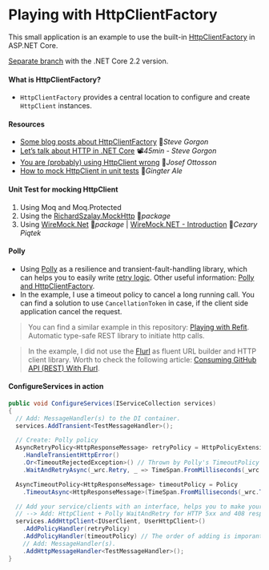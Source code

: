 # Playing with HttpClientFactory
This small application is an example to use the built-in [HttpClientFactory](https://docs.microsoft.com/en-ie/aspnet/core/fundamentals/http-requests?view=aspnetcore-3.0) in ASP.NET Core.

[Separate branch](https://github.com/19balazs86/PlayingWithHttpClientFactory/tree/netcoreapp2.2) with the .NET Core 2.2 version.

#### What is HttpClientFactory?
- `HttpClientFactory` provides a central location to configure and create `HttpClient` instances.

#### Resources
- [Some blog posts about HttpClientFactory](https://www.stevejgordon.co.uk/tag/httpclientfactory) 📓*Steve Gorgon*
- [Let’s talk about HTTP in .NET Core](https://www.youtube.com/watch?v=Ssii6AwF7Uc) 📽️*45min - Steve Gorgon*
- [You are (probably) using HttpClient wrong](https://josefottosson.se/you-are-probably-still-using-httpclient-wrong-and-it-is-destabilizing-your-software) 📓*Josef Ottosson*
- [How to mock HttpClient in unit tests](https://gingter.org/2018/07/26/how-to-mock-httpclient-in-your-net-c-unit-tests) 📓*Gingter Ale*

#### Unit Test for mocking HttpClient

1) Using Moq and Moq.Protected
1) Using the [RichardSzalay.MockHttp](https://github.com/richardszalay/mockhttp) 👤*package*
1) Using [WireMock.Net](https://github.com/WireMock-Net/WireMock.Net) 👤*package* | [WireMock.NET - Introduction](https://cezarypiatek.github.io/post/mocking-outgoing-http-requests-p1) 📓*Cezary Piątek*

#### Polly
- Using [Polly](https://github.com/App-vNext/Polly) as a resilience and transient-fault-handling library, which can helps you to easily write [retry logic](https://learn.microsoft.com/en-ie/aspnet/core/fundamentals/http-requests?view=aspnetcore-7.0#use-polly-based-handlers). Other useful information: [Polly and HttpClientFactory](https://github.com/App-vNext/Polly/wiki/Polly-and-HttpClientFactory).
- In the example, I use a timeout policy to cancel a long running call. You can find a solution to use `CancellationToken` in case, if the client side application cancel the request.

> You can find a similar example in this repository: [Playing with Refit](https://github.com/19balazs86/PlayingWithRefit). Automatic type-safe REST library to initiate http calls.

> In the example, I did not use the [Flurl](https://flurl.io) as fluent URL builder and HTTP client library. Worth to check the following article: [Consuming GitHub API (REST) With Flurl](https://code-maze.com/consuming-github-api-rest-with-flurl).

#### ConfigureServices in action
```csharp
public void ConfigureServices(IServiceCollection services)
{
  // Add: MessageHandler(s) to the DI container.
  services.AddTransient<TestMessageHandler>();

  // Create: Polly policy
  AsyncRetryPolicy<HttpResponseMessage> retryPolicy = HttpPolicyExtensions
    .HandleTransientHttpError()
    .Or<TimeoutRejectedException>() // Thrown by Polly's TimeoutPolicy if the inner call gets timeout.
    .WaitAndRetryAsync(_wrc.Retry, _ => TimeSpan.FromMilliseconds(_wrc.Wait));

  AsyncTimeoutPolicy<HttpResponseMessage> timeoutPolicy = Policy
    .TimeoutAsync<HttpResponseMessage>(TimeSpan.FromMilliseconds(_wrc.Timeout));

  // Add your service/clients with an interface, helps you to make your business logic testable.
  // --> Add: HttpClient + Polly WaitAndRetry for HTTP 5xx and 408 responses.
  services.AddHttpClient<IUserClient, UserHttpClient>()
    .AddPolicyHandler(retryPolicy)
    .AddPolicyHandler(timeoutPolicy) // The order of adding is imporant!
    // Add: MessageHandler(s).
    .AddHttpMessageHandler<TestMessageHandler>();
}
```
